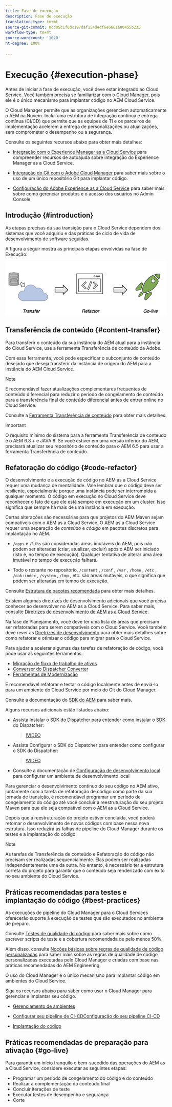 ```yaml
---
title: Fase de execução
description: Fase de execução
translation-type: tm+mt
source-git-commit: 0dd05c1f6dc197daf154d4df6e6661e00455b233
workflow-type: tm+mt
source-wordcount: '1020'
ht-degree: 100%

---
```



# Execução {#execution-phase}

Antes de iniciar a fase de execução, você deve estar integrado ao Cloud Service. Você também precisa se familiarizar com o Cloud Manager, pois ele é o único mecanismo para implantar código no AEM Cloud Service.

O Cloud Manager permite que as organizações gerenciem automaticamente o AEM na Nuvem. Inclui uma estrutura de integração contínua e entrega contínua (CI/CD) que permite que as equipes de TI e os parceiros de implementação acelerem a entrega de personalizações ou atualizações, sem comprometer o desempenho ou a segurança.

Consulte os seguintes recursos abaixo para obter mais detalhes:

* [Integração com o Experience Manager as a Cloud Service](https://docs.adobe.com/content/help/pt-BR/experience-manager-cloud-service/onboarding/home.html) para compreender recursos de autoajuda sobre integração do Experience Manager as a Cloud Service.

* [Integração do Git com o Adobe Cloud Manager](https://docs.adobe.com/content/help/pt-BR/experience-manager-cloud-service/implementing/managing-code/integrating-with-git.translate.html) para saber mais sobre o uso de um único repositório Git para implantar código.

* [Configuração do Adobe Experience as a Cloud Service](https://docs.adobe.com/content/help/pt-BR/experience-manager-cloud-service/security/ims-support.html#aem-configuration
) para saber mais sobre como gerenciar produtos e o acesso dos usuários no Admin Console.


## Introdução {#introduction}

As etapas precisas da sua transição para o Cloud Service dependem dos sistemas que você adquiriu e das práticas de ciclo de vida de desenvolvimento de software seguidas.

A figura a seguir mostra as principais etapas envolvidas na fase de Execução:

![imagem](/help/move-to-cloud-service/assets/exec-image1.png)

## Transferência de conteúdo {#content-transfer}

Para transferir o conteúdo da sua instância do AEM atual para a instância do Cloud Service, use a ferramenta Transferência de conteúdo da Adobe.

Com essa ferramenta, você pode especificar o subconjunto de conteúdo desejado que deseja transferir da instância de origem do AEM para a instância do AEM Cloud Service.

>[!NOTE]
>É recomendável fazer atualizações complementares frequentes de conteúdo diferencial para reduzir o período de congelamento de conteúdo para a transferência final de conteúdo diferencial antes de entrar online no Cloud Service.

Consulte a [Ferramenta Transferência de conteúdo](/help/move-to-cloud-service/content-transfer-tool/overview-content-transfer-tool.md) para obter mais detalhes.

>[!IMPORTANT]
>O requisito mínimo do sistema para a ferramenta Transferência de conteúdo é o AEM 6.3 + e JAVA 8. Se você estiver em uma versão inferior do AEM, precisará atualizar seu repositório de conteúdo para o AEM 6.5 para usar a ferramenta Transferência de conteúdo.

## Refatoração do código {#code-refactor}

O desenvolvimento e a execução de código no AEM as a Cloud Service requer uma mudança de mentalidade. Vale lembrar que o código deve ser resiliente, especialmente porque uma instância pode ser interrompida a qualquer momento. O código em execução no Cloud Service deve reconhecer o fato de que ele está sempre em execução em um cluster. Isso significa que sempre há mais de uma instância em execução.

Certas alterações são necessárias para que projetos do AEM Maven sejam compatíveis com o AEM as a Cloud Service. O AEM as a Cloud Service requer uma separação de *conteúdo* e *código* em pacotes discretos para implantação no AEM.

* `/apps` e `/libs` são consideradas áreas imutáveis do AEM, pois não podem ser alteradas (criar, atualizar, excluir) após o AEM ser iniciado (isto é, no tempo de execução). Qualquer tentativa de alterar uma área imutável no tempo de execução falhará.

* Todo o restante no repositório, `/content` , `/conf` , `/var` , `/home` , `/etc` , `/oak:index` , `/system` , `/tmp` , etc. são áreas mutáveis, o que significa que podem ser alteradas em tempo de execução.

Consulte [Estrutura de pacotes recomendada](https://docs.adobe.com/content/help/pt-BR/experience-manager-cloud-service/implementing/developing/aem-project-content-package-structure.translate.html#recommended-package-structure
) para obter mais detalhes.

Existem algumas diretrizes de desenvolvimento adicionais que você precisa conhecer ao desenvolver no AEM as a Cloud Service. Para saber mais, consulte [Diretrizes de desenvolvimento do AEM as a Cloud Service](https://docs.adobe.com/content/help/pt-BR/experience-manager-cloud-service/implementing/developing/development-guidelines.translate.html).

Na fase de Planejamento, você deve ter uma lista de áreas que precisam ser refatoradas para serem compatíveis com o Cloud Service. Você também deve rever as [Diretrizes de desenvolvimento](https://docs.adobe.com/content/help/pt-BR/experience-manager-cloud-service/implementing/developing/development-guidelines.translate.html) para obter mais detalhes sobre como refatorar e otimizar o código para migrar para o Cloud Service.

Para ajudar a acelerar algumas das tarefas de refatoração de código, você pode usar as seguintes ferramentas:

* [Migração de fluxo de trabalho de ativos](/help/move-to-cloud-service/moving-to-aem-assets/asset-workflow-migration-tool.md)
* [Conversor do Dispatcher Converter](/help/move-to-cloud-service/refactoring-tools/dispatcher-transformation-utility-tools.md)
* [Ferramentas de Modernização](/help/move-to-cloud-service/refactoring-tools/aem-modernization-tools.md)

É recomendável refatorar e testar o código localmente antes de enviá-lo para um ambiente do Cloud Service por meio do Git do Cloud Manager.

Consulte a documentação do [SDK do AEM](https://docs.adobe.com/content/help/pt-BR/experience-manager-cloud-service/implementing/deploying/overview.translate.html#aem-as-a-cloud-service-sdk) para saber mais.

Alguns recursos adicionais estão listados abaixo:

* Assista Instalar o SDK do Dispatcher para entender como instalar o SDK do Dispatcher:

   >[!VIDEO](https://video.tv.adobe.com/v/30601)

* Assista Configurar o SDK do Dispatcher para entender como configurar o SDK do Dispatcher:

   >[!VIDEO](https://video.tv.adobe.com/v/30602)

* Consulte a documentação de [Configuração de desenvolvimento local](https://docs.adobe.com/content/help/en/experience-manager-learn/cloud-service/local-development-environment-set-up/overview.html) para configurar um ambiente de desenvolvimento local


Para gerenciar o desenvolvimento contínuo do seu código no AEM ativo, juntamente com a tarefa de refatoração de código como parte da sua jornada de transição, é recomendável programar um período de congelamento do código até você concluir a reestruturação do seu projeto Maven para que ele seja compatível com o AEM as a Cloud Service.

Depois que a reestruturação do projeto estiver concluída, você poderá retomar o desenvolvimento de novos códigos com base nessa nova estrutura. Isso reduzirá as falhas de pipeline do Cloud Manager durante os testes e a implantação do código.

>[!NOTE]
>As tarefas de Transferência de conteúdo e Refatoração do código não precisam ser realizadas sequencialmente. Elas podem ser realizadas independentemente uma da outra. No entanto, é necessário ter a estrutura correta do projeto para garantir que o conteúdo seja renderizado com êxito no seu ambiente do Cloud Service.

## Práticas recomendadas para testes e implantação do código {#best-practices}

As execuções de pipeline do Cloud Manager para o Cloud Services oferecerão suporte à execução de testes que são executados no ambiente de preparo.

Consulte [Testes de qualidade do código](https://docs.adobe.com/content/help/pt-BR/experience-manager-cloud-service/implementing/developing/understand-test-results.translate.html#code-quality-testing
) para saber mais sobre como escrever scripts de teste e a cobertura recomendada de pelo menos 50%.

Além disso, consulte [Noções básicas sobre regras de qualidade de código personalizadas](https://docs.adobe.com/content/help/pt-BR/experience-manager-cloud-service/implementing/using-cloud-manager/custom-code-quality-rules.translate.html
) para saber mais sobre as regras de qualidade de código personalizadas executadas pelo Cloud Manager e criadas com base nas práticas recomendadas do AEM Engineering.

O uso do Cloud Manager é o único mecanismo para implantar código em ambientes do Cloud Service.

Siga os recursos abaixo para saber como usar o Cloud Manager para gerenciar e implantar seu código.

* [Gerenciamento de ambientes](https://docs.adobe.com/content/help/pt-BR/experience-manager-cloud-service/implementing/using-cloud-manager/manage-environments.translate.html)

* [Configurar seu pipeline de CI-CDConfiguração do seu pipeline CI-CD](https://docs.adobe.com/content/help/pt-BR/experience-manager-cloud-service/implementing/using-cloud-manager/configure-pipeline.translate.html)

* [Implantação do código](https://docs.adobe.com/content/help/pt-BR/experience-manager-cloud-service/implementing/using-cloud-manager/deploy-code.translate.htmll)

## Práticas recomendadas de preparação para ativação {#go-live}

Para garantir um início tranquilo e bem-sucedido das operações do AEM as a Cloud Service, considere executar as seguintes etapas:

* Programar um período de congelamento do código e do conteúdo
* Realizar a complementação do conteúdo final
* Concluir iterações de teste
* Executar testes de desempenho e segurança
* Corte
